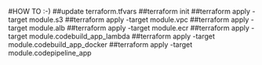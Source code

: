 #HOW TO :-) 
##update terraform.tfvars
##terraform init
##terraform apply -target module.s3
##terraform apply -target module.vpc
##terraform apply -target module.alb
##terraform apply -target module.ecr
##terraform apply -target module.codebuild_app_lambda
##terraform apply -target module.codebuild_app_docker
##terraform apply -target module.codepipeline_app

